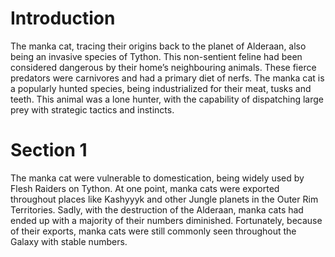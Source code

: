 # Introduction

The manka cat, tracing their origins back to the planet of Alderaan, also being an invasive species of Tython.
This non-sentient feline had been considered dangerous by their home’s neighbouring animals.
These fierce predators were carnivores and had a primary diet of nerfs.
The manka cat is a popularly hunted species, being industrialized for their meat, tusks and teeth.
This animal was a lone hunter, with the capability of dispatching large prey with strategic tactics and instincts.

# Section 1

The manka cat were vulnerable to domestication, being widely used by Flesh Raiders on Tython.
At one point, manka cats were exported throughout places like Kashyyyk and other Jungle planets in the Outer Rim Territories.
Sadly, with the destruction of the Alderaan, manka cats had ended up with a majority of their numbers diminished.
Fortunately, because of their exports, manka cats were still commonly seen throughout the Galaxy with stable numbers.
